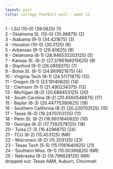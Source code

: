 ```yaml
---
layout: post
title: college football poll - week 11
---
```


1 - LSU (10-0) (39.0625) (1) <br/>
2 - Oklahoma St. (10-0) (35.96875) (2) <br/>
3 - Alabama (9-1) (34.421875) (3) <br/>
4 - Houston (10-0) (30.3125) (6) <br/>
5 - Arkansas (9-1) (29.40625) (8) <br/>
6 - Oklahoma (8-1) (28.946533203125) (5) <br/>
7 - Kansas St. (8-2) (27.3795166015625) (9) <br/>
8 - Stanford (9-1) (26.0859375) (7) <br/>
9 - Boise St. (8-1) (24.669921875) (4) <br/>
10 - Virginia Tech (9-1) (24.51171875) (12) <br/>
11 - Oregon (9-1) (23.19140625) (14) <br/>
12 - Clemson (9-1) (21.490234375) (13) <br/>
13 - Michigan (8-2) (20.689453125) (20) <br/>
14 - South Carolina (8-2) (20.4560546875) (17) <br/>
15 - Baylor (6-3) (20.44775390625) (19) <br/>
16 - Southern California (8-2) (20.220703125) (15) <br/>
17 - Texas (6-3) (19.2470703125) (11) <br/>
18 - Penn St. (8-2) (18.9931640625) (10) <br/>
19 - Georgia (8-2) (17.7392578125) (18) <br/>
20 - Tulsa (7-3) (16.4296875) (24) <br/>
21 - TCU (8-2) (15.453125) (NR) <br/>
22 - Wisconsin (8-2) (15.203125) (23) <br/>
23 - Texas Tech (5-5) (15.11181640625) (21) <br/>
24 - Southern Miss. (9-1) (15.00390625) (NR) <br/>
25 - Nebraska (8-2) (14.798828125) (NR) <br/>
dropped out: Texas A&M, Auburn, Cincinnati
